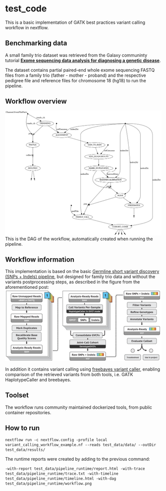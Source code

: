 # test_code  
This is a basic implementation of GATK best practices variant calling workflow in nextflow.  

## Benchmarking data  
A small family trio dataset was retrieved from the Galaxy communinty tutorial [**Exome sequencing data analysis for diagnosing a genetic disease**](https://training.galaxyproject.org/training-material/topics/variant-analysis/tutorials/exome-seq/tutorial.html).  

The dataset contains partial paired-end whole exome sequencing FASTQ files from a family trio (father - mother - proband) and the respective pedigree file and reference files for chromosome 18 (hg18) to run the pipeline.  

## Workflow overview  
![alt text](https://github.com/irliampa/test_code/blob/main/test_data/pipeline_runtime/workflow.png)
This is the DAG of the workflow, automatically created when running the pipeline.  

## Workflow information  
This implementation is based on the basic [Germline short variant discovery (SNPs + Indels) pipeline](https://gatk.broadinstitute.org/hc/en-us/articles/360035535932-Germline-short-variant-discovery-SNPs-Indels-), but designed for family trio data and without the variants postprocessing steps, as described in the figure from the aforementioned post: 
![alt text](https://github.com/irliampa/test_code/blob/main/assets/01.png)  

In addition it contains variant calling using [freebayes variant caller](https://github.com/freebayes/freebayes), enabling comparison of the retrieved variants from both tools, i.e. GATK HaplotypeCaller and breebayes.  

## Toolset  
The workflow runs community maintained dockerized tools, from public container repositories.  

## How to run  
```
nextflow run -c nextflow.config -profile local variant_calling_workflow_example.nf --reads test_data/data/ --outDir test_data/results/ 
```
The runtime reports were created by adding to the previous command:  
```
-with-report test_data/pipeline_runtime/report.html -with-trace test_data/pipeline_runtime/trace.txt -with-timeline test_data/pipeline_runtime/timeline.html -with-dag test_data/pipeline_runtime/workflow.png
```
